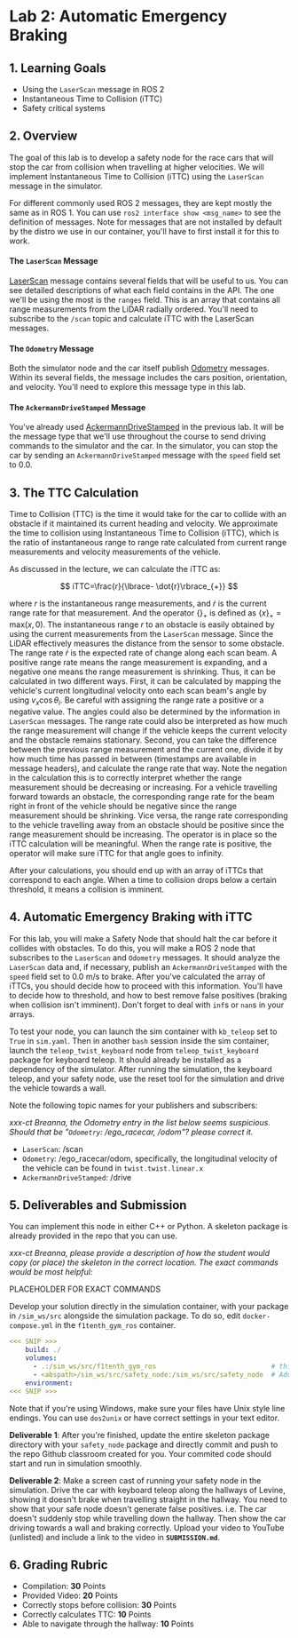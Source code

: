 # Lab 2: Automatic Emergency Braking

## 1. Learning Goals

- Using the `LaserScan` message in ROS 2
- Instantaneous Time to Collision (iTTC)
- Safety critical systems

## 2. Overview

The goal of this lab is to develop a safety node for the race cars
that will stop the car from collision when travelling at higher
velocities. We will implement Instantaneous Time to Collision (iTTC)
using the `LaserScan` message in the simulator.

For different commonly used ROS 2 messages, they are kept mostly the
same as in ROS 1. You can use `ros2 interface show <msg_name>` to see
the definition of messages. Note for messages that are not installed
by default by the distro we use in our container, you'll have to first
install it for this to work.

#### The `LaserScan` Message

[LaserScan](http://docs.ros.org/en/noetic/api/sensor_msgs/html/msg/LaserScan.html)
message contains several fields that will be useful to us. You can see
detailed descriptions of what each field contains in the API. The one
we'll be using the most is the `ranges` field. This is an array that
contains all range measurements from the LiDAR radially
ordered. You'll need to subscribe to the `/scan` topic and calculate
iTTC with the LaserScan messages.

#### The `Odometry` Message

Both the simulator node and the car itself publish
[Odometry](http://docs.ros.org/en/noetic/api/nav_msgs/html/msg/Odometry.html)
messages. Within its several fields, the message includes the cars
position, orientation, and velocity. You'll need to explore this
message type in this lab.

#### The `AckermannDriveStamped` Message

You've already used
[AckermannDriveStamped](http://docs.ros.org/en/jade/api/ackermann_msgs/html/msg/AckermannDriveStamped.html)
in the previous lab. It will be the message type that we'll use
throughout the course to send driving commands to the simulator and
the car. In the simulator, you can stop the car by sending an
`AckermannDriveStamped` message with the `speed` field set to 0.0.

## 3. The TTC Calculation

Time to Collision (TTC) is the time it would take for the car to
collide with an obstacle if it maintained its current heading and
velocity. We approximate the time to collision using Instantaneous
Time to Collision (iTTC), which is the ratio of instantaneous range to
range rate calculated from current range measurements and velocity
measurements of the vehicle.

As discussed in the lecture, we can calculate the iTTC as:

$$ iTTC=\frac{r}{\lbrace- \dot{r}\rbrace_{+}} $$

where $r$ is the instantaneous range measurements, and $\dot{r}$ is
the current range rate for that measurement.
And the operator $\lbrace \rbrace_{+}$ is defined as $\lbrace
x\rbrace_{+} = \text{max}( x, 0 )$.
The instantaneous range $r$ to an obstacle is easily obtained by using
the current measurements from the `LaserScan` message. Since the LiDAR
effectively measures the distance from the sensor to some obstacle.
The range rate $\dot{r}$ is the expected rate of change along each
scan beam. A positive range rate means the range measurement is
expanding, and a negative one means the range measurement is
shrinking.
Thus, it can be calculated in two different ways.
First, it can be calculated by mapping the vehicle's current
longitudinal velocity onto each scan beam's angle by using $v_x
\cos{\theta_{i}}$. Be careful with assigning the range rate a positive
or a negative value.
The angles could also be determined by the information in `LaserScan`
messages. The range rate could also be interpreted as how much the
range measurement will change if the vehicle keeps the current
velocity and the obstacle remains stationary.
Second, you can take the difference between the previous range
measurement and the current one, divide it by how much time has passed
in between (timestamps are available in message headers), and
calculate the range rate that way.
Note the negation in the calculation this is to correctly interpret
whether the range measurement should be decreasing or increasing. For
a vehicle travelling forward towards an obstacle, the corresponding
range rate for the beam right in front of the vehicle should be
negative since the range measurement should be shrinking. Vice versa,
the range rate corresponding to the vehicle travelling away from an
obstacle should be positive since the range measurement should be
increasing. The operator is in place so the iTTC calculation will be
meaningful. When the range rate is positive, the operator will make
sure iTTC for that angle goes to infinity.

After your calculations, you should end up with an array of iTTCs that
correspond to each angle. When a time to collision drops below a
certain threshold, it means a collision is imminent.

## 4. Automatic Emergency Braking with iTTC

For this lab, you will make a Safety Node that should halt the car
before it collides with obstacles. To do this, you will make a ROS 2
node that subscribes to the `LaserScan` and `Odometry` messages. It
should analyze the `LaserScan` data and, if necessary, publish an
`AckermannDriveStamped` with the `speed` field set to 0.0 m/s to
brake. After you've calculated the array of iTTCs, you should decide
how to proceed with this information. You'll have to decide how to
threshold, and how to best remove false positives (braking when
collision isn't imminent). Don't forget to deal with `inf`s or `nan`s
in your arrays.

To test your node, you can launch the sim container with `kb_teleop`
set to `True` in `sim.yaml`. Then in another `bash` session inside the
sim container, launch the `teleop_twist_keyboard` node from
`teleop_twist_keyboard` package for keyboard teleop. It should already
be installed as a dependency of the simulator. After running the
simulation, the keyboard teleop, and your safety node, use the reset
tool for the simulation and drive the vehicle towards a wall.

Note the following topic names for your publishers and subscribers:

*xxx-ct Breanna, the Odometry entry in the list below seems*
*suspicious. Should that be "`Odometry`: /ego_racecar, /odom"?*
*please correct it.*

- `LaserScan`: /scan
- `Odometry`: /ego_racecar/odom, specifically, the longitudinal velocity of the vehicle can be found in `twist.twist.linear.x`
- `AckermannDriveStamped`: /drive

## 5. Deliverables and Submission

You can implement this node in either C++ or Python. A skeleton
package is already provided in the repo that you can use.

*xxx-ct Breanna, please provide a description of how the student would
copy (or place) the skeleton in the correct location. The exact
commands would be most helpful:*

   PLACEHOLDER
   FOR
   EXACT
   COMMANDS

Develop your solution directly in the simulation container, with your
package in `/sim_ws/src` alongside the simulation package. To do so,
edit `docker-compose.yml` in the `f1tenth_gym_ros` container.

```yaml
<<< SNIP >>>
    build: ./
	volumes:
	  - .:/sim_ws/src/f1tenth_gym_ros                             # this should have been modified already
      - <abspath>/sim_ws/src/safety_node:/sim_ws/src/safety_node  # Add this line
    environment:
<<< SNIP >>>
```


Note that if you're using Windows, make sure your files have Unix
style line endings. You can use `dos2unix` or have correct settings in
your text editor.

**Deliverable 1**: After you're finished, update the entire skeleton
package directory with your `safety_node` package and directly commit
and push to the repo Github classroom created for you. Your commited
code should start and run in simulation smoothly.

**Deliverable 2**: Make a screen cast of running your safety node in
the simulation. Drive the car with keyboard teleop along the hallways
of Levine, showing it doesn't brake when travelling straight in the
hallway. You need to show that your safe node doesn't generate false
positives. i.e. The car doesn't suddenly stop while travelling down
the hallway. Then show the car driving towards a wall and braking
correctly. Upload your video to YouTube (unlisted) and include a link
to the video in **`SUBMISSION.md`**.

## 6. Grading Rubric
- Compilation: **30** Points
- Provided Video: **20** Points
- Correctly stops before collision: **30** Points
- Correctly calculates TTC: **10** Points
- Able to navigate through the hallway: **10** Points
